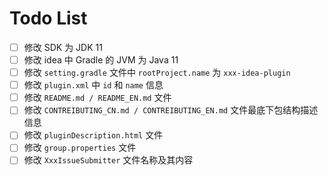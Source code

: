 
# Todo List

 - [ ] 修改 SDK 为 JDK 11
 - [ ] 修改 idea 中 Gradle 的 JVM 为 Java 11 
 - [ ] 修改 `setting.gradle` 文件中 `rootProject.name` 为 `xxx-idea-plugin`
 - [ ] 修改 `plugin.xml` 中 `id` 和 `name` 信息
 - [ ] 修改 `README.md / README_EN.md` 文件
 - [ ] 修改 `CONTREIBUTING_CN.md / CONTREIBUTING_EN.md` 文件最底下包结构描述信息
 - [ ] 修改 `pluginDescription.html` 文件
 - [ ] 修改 `group.properties` 文件
 - [ ] 修改 `XxxIssueSubmitter` 文件名称及其内容